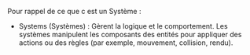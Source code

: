 Pour rappel de ce que c est un Système :

- Systems (Systèmes) : Gèrent la logique et le comportement. Les systèmes manipulent les composants des entités pour appliquer des actions ou des règles (par exemple, mouvement, collision, rendu).
